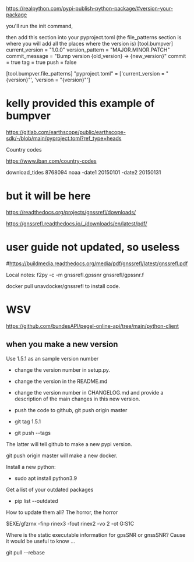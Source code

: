 
https://realpython.com/pypi-publish-python-package/#version-your-package

you'll run the init command,

then add this section into your pyproject.toml (the file_patterns section is where you will add all the places where the version is)
[tool.bumpver]
current_version = "1.0.0"
version_pattern = "MAJOR.MINOR.PATCH"
commit_message  = "Bump version {old_version} -> {new_version}"
commit          = true
tag             = true
push            = false

[tool.bumpver.file_patterns]
"pyproject.toml" = ['current_version = "{version}"', 'version = "{version}"']



# kelly provided this example of bumpver

https://gitlab.com/earthscope/public/earthscope-sdk/-/blob/main/pyproject.toml?ref_type=heads


Country codes

https://www.iban.com/country-codes

download_tides 8768094 noaa -date1 20150101 -date2 20150131
# but it will be here
https://readthedocs.org/projects/gnssrefl/downloads/

https://gnssrefl.readthedocs.io/_/downloads/en/latest/pdf/

# user guide not updated, so useless
#https://buildmedia.readthedocs.org/media/pdf/gnssrefl/latest/gnssrefl.pdf

Local notes:
f2py -c -m gnssrefl.gpssnr gnssrefl/gpssnr.f

docker pull unavdocker/gnssrefl to install code.


# WSV
https://github.com/bundesAPI/pegel-online-api/tree/main/python-client
## when you make a new version

Use 1.5.1 as an sample version number

- change the version number in setup.py.  

- change the version in the README.md

- change the version number in CHANGELOG.md and provide 
a description of the main changes in this new version.

- push the code to github, git push origin master

- git tag 1.5.1 

- git push --tags

The latter will tell github to make a new pypi version.

git push origin master will make a new docker.


Install a new python:

- sudo apt install python3.9

Get a list of your outdated packages

- pip list --outdated

How to update them all? The horror, the horror


$EXE/gfzrnx -finp rinex3 -fout  rinex2 -vo 2 -ot G:S1C

Where is the static executable information for gpsSNR or gnssSNR?
Cause it would be useful to know ...


git pull --rebase

